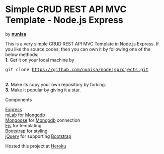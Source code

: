 <h1>Simple CRUD REST API MVC Template - Node.js Express</h1>
by <strong><a href="https://in.linkedin.com/in/monjit-nunisa-858b598b">nunisa</a></strong>

This is a very simple CRUD REST API MVC Template in Node.js Express. If you like the source codes, then you can own it by following one of the below methods:<br>
<strong>1.</strong> Get it on your local machine by <pre>git clone https://github.com/nunisa/nodejsprojects.git</pre><br>
<strong>2.</strong> Make its copy your own repository by forking.<br>
<strong>3.</strong> Make it popular by giving it a star.<br>

Components

<a href="http://expressjs.com/">Express</a><br>
<a href="https://mlab.com/">mLab</a> for <a href="https://www.mongodb.org/">Mongodb</a><br>
<a href="http://mongoosejs.com/">Mongoose</a> for <a href="https://www.mongodb.org/">Mongodb</a> connection<br>
<a href="http://www.embeddedjs.com/">Ejs</a> for templating<br>
<a href="https://getbootstrap.com/">Bootstrap</a> for styling<br>
<a href="https://jquery.com/">jQuery</a> for supporting <a href="https://getbootstrap.com/">Bootstrap</a><br>

Hosted this project at <a href="http://mynodedev.herokuapp.com/">Heroku</a>